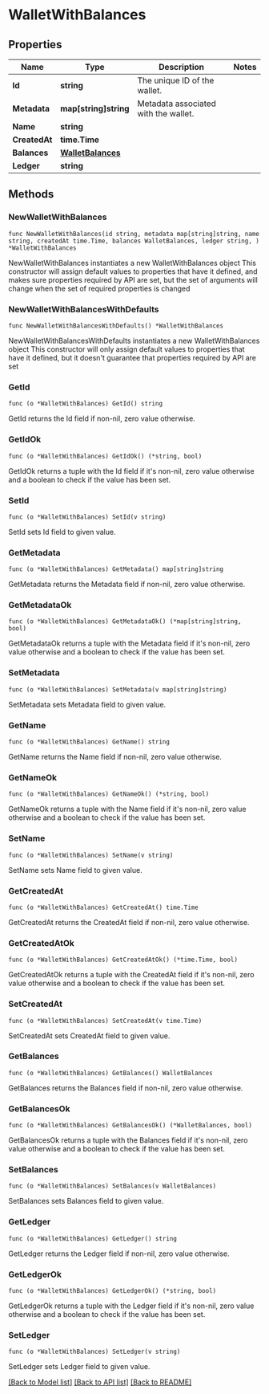 # WalletWithBalances

## Properties

Name | Type | Description | Notes
------------ | ------------- | ------------- | -------------
**Id** | **string** | The unique ID of the wallet. | 
**Metadata** | **map[string]string** | Metadata associated with the wallet. | 
**Name** | **string** |  | 
**CreatedAt** | **time.Time** |  | 
**Balances** | [**WalletBalances**](WalletBalances.md) |  | 
**Ledger** | **string** |  | 

## Methods

### NewWalletWithBalances

`func NewWalletWithBalances(id string, metadata map[string]string, name string, createdAt time.Time, balances WalletBalances, ledger string, ) *WalletWithBalances`

NewWalletWithBalances instantiates a new WalletWithBalances object
This constructor will assign default values to properties that have it defined,
and makes sure properties required by API are set, but the set of arguments
will change when the set of required properties is changed

### NewWalletWithBalancesWithDefaults

`func NewWalletWithBalancesWithDefaults() *WalletWithBalances`

NewWalletWithBalancesWithDefaults instantiates a new WalletWithBalances object
This constructor will only assign default values to properties that have it defined,
but it doesn't guarantee that properties required by API are set

### GetId

`func (o *WalletWithBalances) GetId() string`

GetId returns the Id field if non-nil, zero value otherwise.

### GetIdOk

`func (o *WalletWithBalances) GetIdOk() (*string, bool)`

GetIdOk returns a tuple with the Id field if it's non-nil, zero value otherwise
and a boolean to check if the value has been set.

### SetId

`func (o *WalletWithBalances) SetId(v string)`

SetId sets Id field to given value.


### GetMetadata

`func (o *WalletWithBalances) GetMetadata() map[string]string`

GetMetadata returns the Metadata field if non-nil, zero value otherwise.

### GetMetadataOk

`func (o *WalletWithBalances) GetMetadataOk() (*map[string]string, bool)`

GetMetadataOk returns a tuple with the Metadata field if it's non-nil, zero value otherwise
and a boolean to check if the value has been set.

### SetMetadata

`func (o *WalletWithBalances) SetMetadata(v map[string]string)`

SetMetadata sets Metadata field to given value.


### GetName

`func (o *WalletWithBalances) GetName() string`

GetName returns the Name field if non-nil, zero value otherwise.

### GetNameOk

`func (o *WalletWithBalances) GetNameOk() (*string, bool)`

GetNameOk returns a tuple with the Name field if it's non-nil, zero value otherwise
and a boolean to check if the value has been set.

### SetName

`func (o *WalletWithBalances) SetName(v string)`

SetName sets Name field to given value.


### GetCreatedAt

`func (o *WalletWithBalances) GetCreatedAt() time.Time`

GetCreatedAt returns the CreatedAt field if non-nil, zero value otherwise.

### GetCreatedAtOk

`func (o *WalletWithBalances) GetCreatedAtOk() (*time.Time, bool)`

GetCreatedAtOk returns a tuple with the CreatedAt field if it's non-nil, zero value otherwise
and a boolean to check if the value has been set.

### SetCreatedAt

`func (o *WalletWithBalances) SetCreatedAt(v time.Time)`

SetCreatedAt sets CreatedAt field to given value.


### GetBalances

`func (o *WalletWithBalances) GetBalances() WalletBalances`

GetBalances returns the Balances field if non-nil, zero value otherwise.

### GetBalancesOk

`func (o *WalletWithBalances) GetBalancesOk() (*WalletBalances, bool)`

GetBalancesOk returns a tuple with the Balances field if it's non-nil, zero value otherwise
and a boolean to check if the value has been set.

### SetBalances

`func (o *WalletWithBalances) SetBalances(v WalletBalances)`

SetBalances sets Balances field to given value.


### GetLedger

`func (o *WalletWithBalances) GetLedger() string`

GetLedger returns the Ledger field if non-nil, zero value otherwise.

### GetLedgerOk

`func (o *WalletWithBalances) GetLedgerOk() (*string, bool)`

GetLedgerOk returns a tuple with the Ledger field if it's non-nil, zero value otherwise
and a boolean to check if the value has been set.

### SetLedger

`func (o *WalletWithBalances) SetLedger(v string)`

SetLedger sets Ledger field to given value.



[[Back to Model list]](../README.md#documentation-for-models) [[Back to API list]](../README.md#documentation-for-api-endpoints) [[Back to README]](../README.md)


